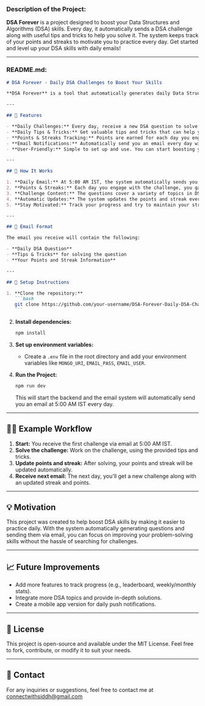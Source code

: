 ### Description of the Project:

**DSA Forever** is a project designed to boost your Data Structures and Algorithms (DSA) skills. Every day, it automatically sends a DSA challenge along with useful tips and tricks to help you solve it. The system keeps track of your points and streaks to motivate you to practice every day. Get started and level up your DSA skills with daily emails!

---

### README.md:

````markdown
# DSA Forever - Daily DSA Challenges to Boost Your Skills

**DSA Forever** is a tool that automatically generates daily Data Structures and Algorithms (DSA) challenges along with useful tips and tricks. It sends a daily email to your inbox with a new question, and keeps track of your points and streaks to keep you motivated.

---

## 🚀 Features

- **Daily Challenges:** Every day, receive a new DSA question to solve.
- **Daily Tips & Tricks:** Get valuable tips and tricks that can help you solve the questions more effectively.
- **Points & Streaks Tracking:** Points are earned for each day you engage with the challenge. Streaks are tracked to keep you motivated to solve challenges every day.
- **Email Notifications:** Automatically send you an email every day with the challenge, tips, and your current points and streak.
- **User-Friendly:** Simple to set up and use. You can start boosting your skills right away!

---

## 📝 How It Works

1. **Daily Email:** At 5:00 AM IST, the system automatically sends you a new DSA challenge via email, including tips and tricks for solving it.
2. **Points & Streaks:** Each day you engage with the challenge, you gain points. The streak counts how many days in a row you've solved the challenge.
3. **Challenge Content:** The questions cover a variety of topics in DSA, such as arrays, linked lists, trees, graphs, and more.
4. **Automatic Updates:** The system updates the points and streak every day automatically.
5. **Stay Motivated:** Track your progress and try to maintain your streak!

---

## 📧 Email Format

The email you receive will contain the following:

- **Daily DSA Question**
- **Tips & Tricks** for solving the question
- **Your Points and Streak Information**

---

## 🔧 Setup Instructions

1. **Clone the repository:**
   ```bash
   git clone https://github.com/your-username/DSA-Forever-Daily-DSA-Challenges.git
   ```
````

2. **Install dependencies:**

   ```bash
   npm install
   ```

3. **Set up environment variables:**

   - Create a `.env` file in the root directory and add your environment variables like `MONGO_URI`, `EMAIL_PASS`, `EMAIL_USER`.

4. **Run the Project:**

   ```bash
   npm run dev
   ```

   This will start the backend and the email system will automatically send you an email at 5:00 AM IST every day.

---

## 🧑‍💻 Example Workflow

1. **Start:** You receive the first challenge via email at 5:00 AM IST.
2. **Solve the challenge:** Work on the challenge, using the provided tips and tricks.
3. **Update points and streak:** After solving, your points and streak will be updated automatically.
4. **Receive next email:** The next day, you'll get a new challenge along with an updated streak and points.

---

## 💡 Motivation

This project was created to help boost DSA skills by making it easier to practice daily. With the system automatically generating questions and sending them via email, you can focus on improving your problem-solving skills without the hassle of searching for challenges.

---

## 📈 Future Improvements

- Add more features to track progress (e.g., leaderboard, weekly/monthly stats).
- Integrate more DSA topics and provide in-depth solutions.
- Create a mobile app version for daily push notifications.

---

## 📜 License

This project is open-source and available under the MIT License. Feel free to fork, contribute, or modify it to suit your needs.

---

## 📨 Contact

For any inquiries or suggestions, feel free to contact me at connectwithsiddh@gmail.com
